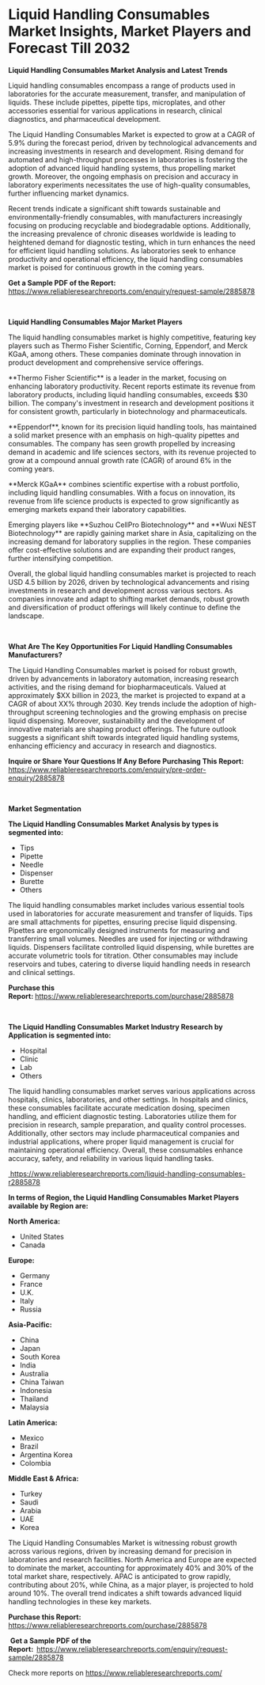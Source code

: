 <p><h1>Liquid Handling Consumables Market Insights, Market Players and Forecast Till 2032</h1></p><p><strong>Liquid Handling Consumables Market Analysis and Latest Trends</strong></p>
<p><p>Liquid handling consumables encompass a range of products used in laboratories for the accurate measurement, transfer, and manipulation of liquids. These include pipettes, pipette tips, microplates, and other accessories essential for various applications in research, clinical diagnostics, and pharmaceutical development.</p><p>The Liquid Handling Consumables Market is expected to grow at a CAGR of 5.9% during the forecast period, driven by technological advancements and increasing investments in research and development. Rising demand for automated and high-throughput processes in laboratories is fostering the adoption of advanced liquid handling systems, thus propelling market growth. Moreover, the ongoing emphasis on precision and accuracy in laboratory experiments necessitates the use of high-quality consumables, further influencing market dynamics.</p><p>Recent trends indicate a significant shift towards sustainable and environmentally-friendly consumables, with manufacturers increasingly focusing on producing recyclable and biodegradable options. Additionally, the increasing prevalence of chronic diseases worldwide is leading to heightened demand for diagnostic testing, which in turn enhances the need for efficient liquid handling solutions. As laboratories seek to enhance productivity and operational efficiency, the liquid handling consumables market is poised for continuous growth in the coming years.</p></p>
<p><strong>Get a Sample PDF of the Report:&nbsp;</strong> <a href="https://www.reliableresearchreports.com/enquiry/request-sample/2885878?utm_campaign=2246&utm_medium=2&utm_source=Github&utm_content=ia&utm_term=13032025&utm_id=liquid-handling-consumables">https://www.reliableresearchreports.com/enquiry/request-sample/2885878</a></p>
<p>&nbsp;</p>
<p><strong>Liquid Handling Consumables Major Market Players</strong></p>
<p><p>The liquid handling consumables market is highly competitive, featuring key players such as Thermo Fisher Scientific, Corning, Eppendorf, and Merck KGaA, among others. These companies dominate through innovation in product development and comprehensive service offerings.</p><p>**Thermo Fisher Scientific** is a leader in the market, focusing on enhancing laboratory productivity. Recent reports estimate its revenue from laboratory products, including liquid handling consumables, exceeds $30 billion. The company's investment in research and development positions it for consistent growth, particularly in biotechnology and pharmaceuticals.</p><p>**Eppendorf**, known for its precision liquid handling tools, has maintained a solid market presence with an emphasis on high-quality pipettes and consumables. The company has seen growth propelled by increasing demand in academic and life sciences sectors, with its revenue projected to grow at a compound annual growth rate (CAGR) of around 6% in the coming years.</p><p>**Merck KGaA** combines scientific expertise with a robust portfolio, including liquid handling consumables. With a focus on innovation, its revenue from life science products is expected to grow significantly as emerging markets expand their laboratory capabilities.</p><p>Emerging players like **Suzhou CellPro Biotechnology** and **Wuxi NEST Biotechnology** are rapidly gaining market share in Asia, capitalizing on the increasing demand for laboratory supplies in the region. These companies offer cost-effective solutions and are expanding their product ranges, further intensifying competition.</p><p>Overall, the global liquid handling consumables market is projected to reach USD 4.5 billion by 2026, driven by technological advancements and rising investments in research and development across various sectors. As companies innovate and adapt to shifting market demands, robust growth and diversification of product offerings will likely continue to define the landscape.</p></p>
<p>&nbsp;</p>
<p><strong>What Are The Key Opportunities For Liquid Handling Consumables Manufacturers?</strong></p>
<p><p>The Liquid Handling Consumables market is poised for robust growth, driven by advancements in laboratory automation, increasing research activities, and the rising demand for biopharmaceuticals. Valued at approximately $XX billion in 2023, the market is projected to expand at a CAGR of about XX% through 2030. Key trends include the adoption of high-throughput screening technologies and the growing emphasis on precise liquid dispensing. Moreover, sustainability and the development of innovative materials are shaping product offerings. The future outlook suggests a significant shift towards integrated liquid handling systems, enhancing efficiency and accuracy in research and diagnostics.</p></p>
<p><strong>Inquire or Share Your Questions If Any Before Purchasing This Report:</strong> <a href="https://www.reliableresearchreports.com/enquiry/pre-order-enquiry/2885878?utm_campaign=2246&utm_medium=2&utm_source=Github&utm_content=ia&utm_term=13032025&utm_id=liquid-handling-consumables">https://www.reliableresearchreports.com/enquiry/pre-order-enquiry/2885878</a></p>
<p>&nbsp;</p>
<p><strong>Market Segmentation</strong></p>
<p><strong>The Liquid Handling Consumables Market Analysis by types is segmented into:</strong></p>
<p><ul><li>Tips</li><li>Pipette</li><li>Needle</li><li>Dispenser</li><li>Burette</li><li>Others</li></ul></p>
<p><p>The liquid handling consumables market includes various essential tools used in laboratories for accurate measurement and transfer of liquids. Tips are small attachments for pipettes, ensuring precise liquid dispensing. Pipettes are ergonomically designed instruments for measuring and transferring small volumes. Needles are used for injecting or withdrawing liquids. Dispensers facilitate controlled liquid dispensing, while burettes are accurate volumetric tools for titration. Other consumables may include reservoirs and tubes, catering to diverse liquid handling needs in research and clinical settings.</p></p>
<p><strong>Purchase this Report:&nbsp;</strong><a href="https://www.reliableresearchreports.com/purchase/2885878?utm_campaign=2246&utm_medium=2&utm_source=Github&utm_content=ia&utm_term=13032025&utm_id=liquid-handling-consumables">https://www.reliableresearchreports.com/purchase/2885878</a></p>
<p>&nbsp;</p>
<p><strong>The Liquid Handling Consumables Market Industry Research by Application is segmented into:</strong></p>
<p><ul><li>Hospital</li><li>Clinic</li><li>Lab</li><li>Others</li></ul></p>
<p><p>The liquid handling consumables market serves various applications across hospitals, clinics, laboratories, and other settings. In hospitals and clinics, these consumables facilitate accurate medication dosing, specimen handling, and efficient diagnostic testing. Laboratories utilize them for precision in research, sample preparation, and quality control processes. Additionally, other sectors may include pharmaceutical companies and industrial applications, where proper liquid management is crucial for maintaining operational efficiency. Overall, these consumables enhance accuracy, safety, and reliability in various liquid handling tasks.</p></p>
<p><a href="https://www.reliableresearchreports.com/liquid-handling-consumables-r2885878?utm_campaign=2246&utm_medium=2&utm_source=Github&utm_content=ia&utm_term=13032025&utm_id=liquid-handling-consumables">&nbsp;https://www.reliableresearchreports.com/liquid-handling-consumables-r2885878</a></p>
<p><strong>In terms of Region, the Liquid Handling Consumables Market Players available by Region are:</strong></p>
<p>
    <p> <strong> North America: </strong>
        <ul>
            <li>United States</li>
            <li>Canada</li>
        </ul>
        </p> 
    <p> <strong> Europe: </strong>
        <ul>
            <li>Germany</li>
            <li>France</li>
            <li>U.K.</li>
            <li>Italy</li>
            <li>Russia</li>
        </ul>
        </p> 
    <p> <strong> Asia-Pacific: </strong>
        <ul>
            <li>China</li>
            <li>Japan</li>
            <li>South Korea</li>
            <li>India</li>
            <li>Australia</li>
            <li>China Taiwan</li>
            <li>Indonesia</li>
            <li>Thailand</li>
            <li>Malaysia</li>
        </ul>
        </p> 
    <p> <strong> Latin America: </strong>
        <ul>
            <li>Mexico</li>
            <li>Brazil</li>
            <li>Argentina Korea</li>
            <li>Colombia</li>
        </ul>
        </p> 
    <p> <strong> Middle East & Africa: </strong>
        <ul>
            <li>Turkey</li>
            <li>Saudi</li>
            <li>Arabia</li>
            <li>UAE</li>
            <li>Korea</li>
        </ul>
    </p>
    </p>
<p><p>The Liquid Handling Consumables Market is witnessing robust growth across various regions, driven by increasing demand for precision in laboratories and research facilities. North America and Europe are expected to dominate the market, accounting for approximately 40% and 30% of the total market share, respectively. APAC is anticipated to grow rapidly, contributing about 20%, while China, as a major player, is projected to hold around 10%. The overall trend indicates a shift towards advanced liquid handling technologies in these key markets.</p></p>
<p><strong>Purchase this Report: </strong><a href="https://www.reliableresearchreports.com/purchase/2885878?utm_campaign=2246&utm_medium=2&utm_source=Github&utm_content=ia&utm_term=13032025&utm_id=liquid-handling-consumables">https://www.reliableresearchreports.com/purchase/2885878</a></p>
<p>&nbsp;<strong>Get a Sample PDF of the Report:&nbsp;&nbsp;</strong><a href="https://www.reliableresearchreports.com/enquiry/request-sample/2885878?utm_campaign=2246&utm_medium=2&utm_source=Github&utm_content=ia&utm_term=13032025&utm_id=liquid-handling-consumables">https://www.reliableresearchreports.com/enquiry/request-sample/2885878</a></p>
<p><strong></strong></p>
<p>Check more reports on <a href="https://www.reliableresearchreports.com/?utm_campaign=2246&utm_medium=2&utm_source=Github&utm_content=ia&utm_term=13032025&utm_id=liquid-handling-consumables">https://www.reliableresearchreports.com/</a></p>